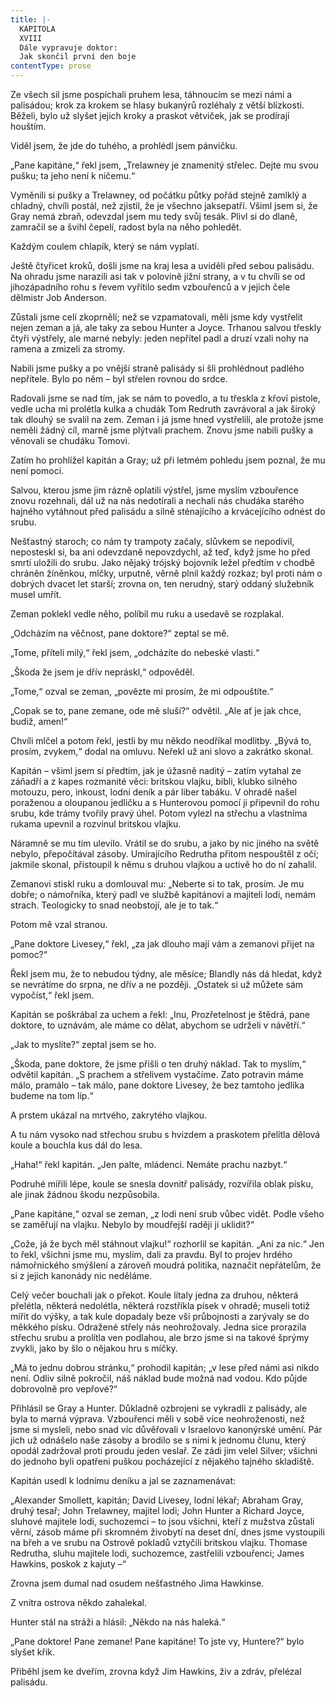 ```yaml
---
title: |-
  KAPITOLA
  XVIII
  Dále vypravuje doktor:
  Jak skončil první den boje
contentType: prose
---
```


Ze všech sil jsme pospíchali pruhem lesa, táhnoucím se mezi námi a palisádou; krok za krokem se hlasy bukanýrů rozléhaly z větší blízkosti. Běželi, bylo už slyšet jejich kroky a praskot větviček, jak se prodírají houštím.

Viděl jsem, že jde do tuhého, a prohlédl jsem pánvičku.

„Pane kapitáne,“ řekl jsem, „Trelawney je znamenitý střelec. Dejte mu svou pušku; ta jeho není k ničemu.“

Vyměnili si pušky a Trelawney, od počátku půtky pořád stejně zamlklý a chladný, chvíli postál, než zjistil, že je všechno jaksepatří. Všiml jsem si, že Gray nemá zbraň, odevzdal jsem mu tedy svůj tesák. Plivl si do dlaně, zamračil se a švihl čepelí, radost byla na něho pohledět.

Každým coulem chlapík, který se nám vyplatí.

Ještě čtyřicet kroků, došli jsme na kraj lesa a uviděli před sebou palisádu. Na ohradu jsme narazili asi tak v polovině jižní strany, a v tu chvíli se od jihozápadního rohu s řevem vyřítilo sedm vzbouřenců a v jejich čele dělmistr Job Anderson.

Zůstali jsme celí zkoprnělí; než se vzpamatovali, měli jsme kdy vystřelit nejen zeman a já, ale taky za sebou Hunter a Joyce. Trhanou salvou třeskly čtyři výstřely, ale marné nebyly: jeden nepřítel padl a druzí vzali nohy na ramena a zmizeli za stromy.

Nabili jsme pušky a po vnější straně palisády si šli prohlédnout padlého nepřítele. Bylo po něm – byl střelen rovnou do srdce.

Radovali jsme se nad tím, jak se nám to povedlo, a tu třeskla z křoví pistole, vedle ucha mi prolétla kulka a chudák Tom Redruth zavrávoral a jak široký tak dlouhý se svalil na zem. Zeman i já jsme hned vystřelili, ale protože jsme neměli žádný cíl, marně jsme plýtvali prachem. Znovu jsme nabili pušky a věnovali se chudáku Tomovi.

Zatím ho prohlížel kapitán a Gray; už při letmém pohledu jsem poznal, že mu není pomoci.

Salvou, kterou jsme jim rázně oplatili výstřel, jsme myslím vzbouřence znovu rozehnali, dál už na nás nedotírali a nechali nás chudáka starého hajného vytáhnout před palisádu a silně sténajícího a krvácejícího odnést do srubu.

Nešťastný staroch; co nám ty trampoty začaly, slůvkem se nepodivil, neposteskl si, ba ani odevzdaně nepovzdychl, až teď, když jsme ho před smrtí uložili do srubu. Jako nějaký trójský bojovník ležel předtím v chodbě chráněn žíněnkou, mlčky, urputně, věrně plnil každý rozkaz; byl proti nám o dobrých dvacet let starší; zrovna on, ten nerudný, starý oddaný služebník musel umřít.

Zeman poklekl vedle něho, políbil mu ruku a usedavě se rozplakal.

„Odcházím na věčnost, pane doktore?“ zeptal se mě.

„Tome, příteli milý,“ řekl jsem, „odcházíte do nebeské vlasti.“

„Škoda že jsem je dřív nepráskl,“ odpověděl.

„Tome,“ ozval se zeman, „povězte mi prosím, že mi odpouštíte.“

„Copak se to, pane zemane, ode mě sluší?“ odvětil. „Ale ať je jak chce, budiž, amen!“

Chvíli mlčel a potom řekl, jestli by mu někdo neodříkal modlitby. „Bývá to, prosím, zvykem,“ dodal na omluvu. Neřekl už ani slovo a zakrátko skonal.

Kapitán – všiml jsem si předtím, jak je úžasně naditý – zatím vytahal ze záňadří a z kapes rozmanité věci: britskou vlajku, bibli, klubko silného motouzu, pero, inkoust, lodní deník a pár liber tabáku. V ohradě našel poraženou a oloupanou jedličku a s Hunterovou pomocí ji připevnil do rohu srubu, kde trámy tvořily pravý úhel. Potom vylezl na střechu a vlastníma rukama upevnil a rozvinul britskou vlajku.

Náramně se mu tím ulevilo. Vrátil se do srubu, a jako by nic jiného na světě nebylo, přepočítával zásoby. Umírajícího Redrutha přitom nespouštěl z očí; jakmile skonal, přistoupil k němu s druhou vlajkou a uctivě ho do ní zahalil.

Zemanovi stiskl ruku a domlouval mu: „Neberte si to tak, prosím. Je mu dobře; o námořníka, který padl ve službě kapitánovi a majiteli lodi, nemám strach. Teologicky to snad neobstojí, ale je to tak.“

Potom mě vzal stranou.

„Pane doktore Livesey,“ řekl, „za jak dlouho mají vám a zemanovi přijet na pomoc?“

Řekl jsem mu, že to nebudou týdny, ale měsíce; Blandly nás dá hledat, když se nevrátíme do srpna, ne dřív a ne později. „Ostatek si už můžete sám vypočíst,“ řekl jsem.

Kapitán se poškrábal za uchem a řekl: „Inu, Prozřetelnost je štědrá, pane doktore, to uznávám, ale máme co dělat, abychom se udrželi v návětří.“

„Jak to myslíte?“ zeptal jsem se ho.

„Škoda, pane doktore, že jsme přišli o ten druhý náklad. Tak to myslím,“ odvětil kapitán. „S prachem a střelivem vystačíme. Zato potravin máme málo, pramálo – tak málo, pane doktore Livesey, že bez tamtoho jedlíka budeme na tom líp.“

A prstem ukázal na mrtvého, zakrytého vlajkou.

A tu nám vysoko nad střechou srubu s hvizdem a praskotem přelítla dělová koule a bouchla kus dál do lesa.

„Haha!“ řekl kapitán. „Jen palte, mládenci. Nemáte prachu nazbyt.“

Podruhé mířili lépe, koule se snesla dovnitř palisády, rozvířila oblak písku, ale jinak žádnou škodu nezpůsobila.

„Pane kapitáne,“ ozval se zeman, „z lodi není srub vůbec vidět. Podle všeho se zaměřují na vlajku. Nebylo by moudřejší raději ji uklidit?“

„Cože, já že bych měl stáhnout vlajku!“ rozhorlil se kapitán. „Ani za nic.“ Jen to řekl, všichni jsme mu, myslím, dali za pravdu. Byl to projev hrdého námořnického smýšlení a zároveň moudrá politika, naznačit nepřátelům, že si z jejich kanonády nic neděláme.

Celý večer bouchali jak o překot. Koule lítaly jedna za druhou, některá přelétla, některá nedolétla, některá rozstříkla písek v ohradě; museli totiž mířit do výšky, a tak kule dopadaly beze vší průbojnosti a zarývaly se do měkkého písku. Odražené střely nás neohrožovaly. Jedna sice prorazila střechu srubu a prolítla ven podlahou, ale brzo jsme si na takové šprýmy zvykli, jako by šlo o nějakou hru s míčky.

„Má to jednu dobrou stránku,“ prohodil kapitán; „v lese před námi asi nikdo není. Odliv silně pokročil, náš náklad bude možná nad vodou. Kdo půjde dobrovolně pro vepřové?“

Přihlásil se Gray a Hunter. Důkladně ozbrojeni se vykradli z palisády, ale byla to marná výprava. Vzbouřenci měli v sobě více neohroženosti, než jsme si mysleli, nebo snad víc důvěřovali v Israelovo kanonýrské umění. Pár jich už odnášelo naše zásoby a brodilo se s nimi k jednomu člunu, který opodál zadržoval proti proudu jeden veslař. Ze zádi jim velel Silver; všichni do jednoho byli opatřeni puškou pocházející z nějakého tajného skladiště.

Kapitán usedl k lodnímu deníku a jal se zaznamenávat:

„Alexander Smollett, kapitán; David Livesey, lodní lékař; Abraham Gray, druhý tesař; John Trelawney, majitel lodi; John Hunter a Richard Joyce, sluhové majitele lodi, suchozemci – to jsou všichni, kteří z mužstva zůstali věrní, zásob máme při skromném živobytí na deset dní, dnes jsme vystoupili na břeh a ve srubu na Ostrově pokladů vztyčili britskou vlajku. Thomase Redrutha, sluhu majitele lodi, suchozemce, zastřelili vzbouřenci; James Hawkins, poskok z kajuty –“

Zrovna jsem dumal nad osudem nešťastného Jima Hawkinse.

Z vnitra ostrova někdo zahalekal.

Hunter stál na stráži a hlásil: „Někdo na nás haleká.“

„Pane doktore! Pane zemane! Pane kapitáne! To jste vy, Huntere?“ bylo slyšet křik.

Přiběhl jsem ke dveřím, zrovna když Jim Hawkins, živ a zdráv, přelézal palisádu.
